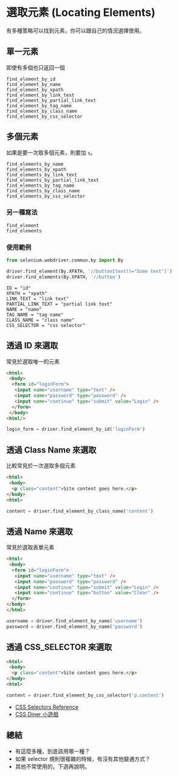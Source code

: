 # 選取元素 (Locating Elements)

有多種策略可以找到元素，你可以跟自己的情況選擇使用。

## 單一元素

即使有多個也只返回一個

```
find_element_by_id
find_element_by_name
find_element_by_xpath
find_element_by_link_text
find_element_by_partial_link_text
find_element_by_tag_name
find_element_by_class_name
find_element_by_css_selector
```

## 多個元素

如果是要一次取多個元素，則要加 `s`。

```
find_elements_by_name
find_elements_by_xpath
find_elements_by_link_text
find_elements_by_partial_link_text
find_elements_by_tag_name
find_elements_by_class_name
find_elements_by_css_selector
```

### 另一種寫法

```
find_element
find_elements
```

### 使用範例

```python
from selenium.webdriver.common.by import By

driver.find_element(By.XPATH, '//button[text()="Some text"]')
driver.find_elements(By.XPATH, '//button')
```

```
ID = "id"
XPATH = "xpath"
LINK_TEXT = "link text"
PARTIAL_LINK_TEXT = "partial link text"
NAME = "name"
TAG_NAME = "tag name"
CLASS_NAME = "class name"
CSS_SELECTOR = "css selector"
```

## 透過 ID 來選取

常見於選取唯一的元素

```html
<html>
 <body>
  <form id="loginForm">
   <input name="username" type="text" />
   <input name="password" type="password" />
   <input name="continue" type="submit" value="Login" />
  </form>
 </body>
<html/>
```

```python
login_form = driver.find_element_by_id('loginForm')
```

## 透過 Class Name 來選取

比較常見於一次選取多個元素

```html
<html>
 <body>
  <p class="content">Site content goes here.</p>
</body>
<html>
```

```python
content = driver.find_element_by_class_name('content')
```

## 透過 Name 來選取

常見於選取表單元素

```html
<html>
 <body>
  <form id="loginForm">
   <input name="username" type="text" />
   <input name="password" type="password" />
   <input name="continue" type="submit" value="Login" />
   <input name="continue" type="button" value="Clear" />
  </form>
</body>
</html>
```

```python
username = driver.find_element_by_name('username')
password = driver.find_element_by_name('password')
```

## 透過 CSS_SELECTOR 來選取

```html
<html>
 <body>
  <p class="content">Site content goes here.</p>
</body>
<html>
```

```python
content = driver.find_element_by_css_selector('p.content')
```

- [CSS Selectors Reference](https://www.w3schools.com/cssref/css_selectors.asp)
- [CSS Diner 小遊戲](https://flukeout.github.io/)

## 總結

- 有這麼多種，到底該用哪一種？
- 如果 selector 規則很複雜的時候，有沒有其他變通方式？
- 其他不常使用的，下週再說明。
